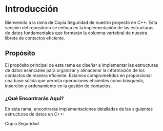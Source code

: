 # Introducción
Bienvenido a la rama de Copia Seguridad de nuestro proyecto en C++. Esta sección del repositorio se enfoca en la implementación de las estructuras de datos fundamentales que formarán la columna vertebral de nuestra libreta de contactos eficiente.

## Propósito
El propósito principal de esta rama es diseñar e implementar las estructuras de datos esenciales para organizar y almacenar la información de los contactos de manera eficiente. Estamos comprometidos en proporcionar una base sólida que permita operaciones eficientes como búsqueda, inserción y ordenamiento en la gestión de contactos.

### ¿Qué Encontrarás Aquí?
En esta rama, encontrarás implementaciones detalladas de las siguientes estructuras de datos en C++:

Copia Seguridad
